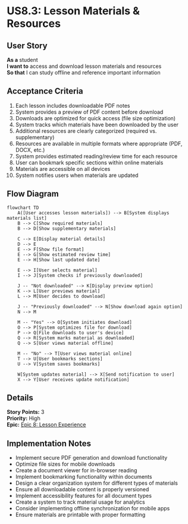 # US8.3: Lesson Materials & Resources

## User Story

**As a** student  
**I want to** access and download lesson materials and resources  
**So that** I can study offline and reference important information

## Acceptance Criteria

1. Each lesson includes downloadable PDF notes
2. System provides a preview of PDF content before download
3. Downloads are optimized for quick access (file size optimization)
4. System tracks which materials have been downloaded by the user
5. Additional resources are clearly categorized (required vs. supplementary)
6. Resources are available in multiple formats where appropriate (PDF, DOCX, etc.)
7. System provides estimated reading/review time for each resource
8. User can bookmark specific sections within online materials
9. Materials are accessible on all devices
10. System notifies users when materials are updated

## Flow Diagram

```mermaid
flowchart TD
    A([User accesses lesson materials]) --> B[System displays materials list]
    B --> C[Show required materials]
    B --> D[Show supplementary materials]

    C --> E[Display material details]
    D --> E
    E --> F[Show file format]
    E --> G[Show estimated review time]
    E --> H[Show last updated date]

    E --> I[User selects material]
    I --> J[System checks if previously downloaded]

    J -- "Not downloaded" --> K[Display preview option]
    K --> L[User previews material]
    L --> M[User decides to download]

    J -- "Previously downloaded" --> N[Show download again option]
    N --> M

    M -- "Yes" --> O[System initiates download]
    O --> P[System optimizes file for download]
    P --> Q[File downloads to user's device]
    Q --> R[System marks material as downloaded]
    Q --> S[User views material offline]

    M -- "No" --> T[User views material online]
    T --> U[User bookmarks sections]
    U --> V[System saves bookmarks]

    W[System updates material] --> X[Send notification to user]
    X --> Y[User receives update notification]
```

## Details

**Story Points:** 3  
**Priority:** High  
**Epic:** [Epic 8: Lesson Experience](./README.md)

## Implementation Notes

- Implement secure PDF generation and download functionality
- Optimize file sizes for mobile downloads
- Create a document viewer for in-browser reading
- Implement bookmarking functionality within documents
- Design a clear organization system for different types of materials
- Ensure all downloadable content is properly versioned
- Implement accessibility features for all document types
- Create a system to track material usage for analytics
- Consider implementing offline synchronization for mobile apps
- Ensure materials are printable with proper formatting

